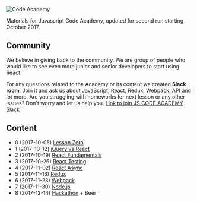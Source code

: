 ![Code Academy](/assets/img/js-logo-msd-big.png)

Materials for Javascript Code Academy, updated for second run starting October 2017.

## Community

We believe in giving back to the community. We are group of people who would like to see even more junior and senior developers to start using React.

For any questions related to the Academy or its content we created **Slack room**.
Join it and ask us about JavaScript, React, Redux, Webpack, API and lot more. Are you struggling with homeworks for next lesson or any other issues? Don't worry and let us help you.
[Link to join JS CODE ACADEMY Slack](https://join.slack.com/t/msdcodeacademy/shared_invite/enQtMjUxMjYyMjQyODY5LWI1MTU2ZWY0M2Q2ZWVmYTQ1MWJkYWMwMzlkNDFjOTE0YTk3NDY4NDFjMzhkMDdkNzMwOGUzZjk2YjIxMzViNGU)

## Content

* 0 (2017-10-05) [Lesson Zero](lesson-0)
* 1 (2017-10-12) [jQuery vs React](lesson-1)
* 2 (2017-10-19) [React Fundamentals](lesson-2)
* 3 (2017-10-26) [React Testing](lesson-3)
* 4 (2017-11-02) [React Async](lesson-4)
* 5 (2017-11-16) [Redux](lesson-5)
* 6 (2017-11-23) [Webpack](lesson-6)
* 7 (2017-11-30) [Node.js](lesson-7)
* 8 (2017-12-14) [Hackathon](lesson-8) + Beer
